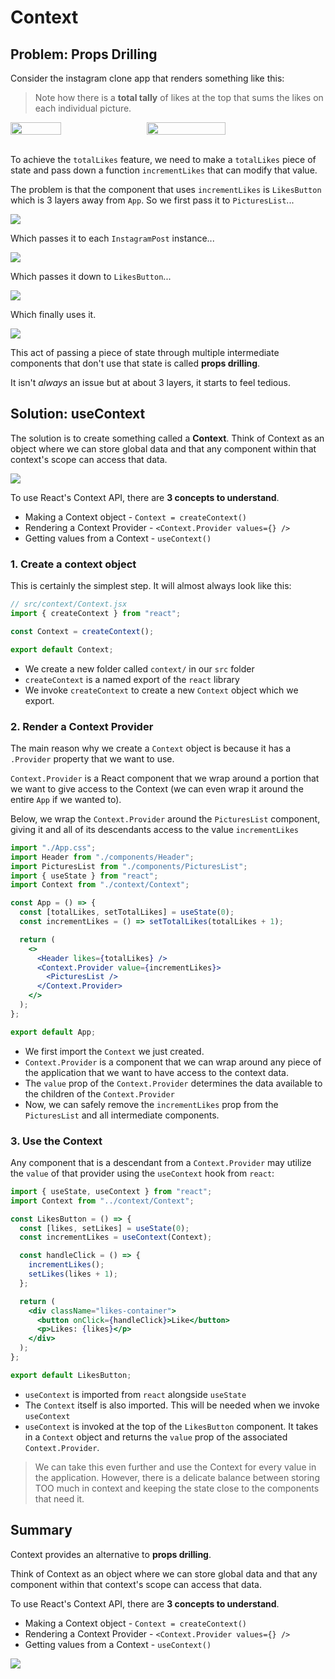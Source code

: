 # Context

## Problem: Props Drilling

Consider the instagram clone app that renders something like this:

> Note how there is a **total tally** of likes at the top that sums the likes on each individual picture.

<div style="display: flex; gap:1rem">
  <img src="./notes-img/instagram-example.png" style="width: 40%">
  <img src="./notes-img/instacat-component-tree.svg" style="width: 50%">
</div><br>

To achieve the `totalLikes` feature, we need to make a `totalLikes` piece of state and pass down a function `incrementLikes` that can modify that value.

The problem is that the component that uses `incrementLikes` is `LikesButton` which is 3 layers away from `App`. So we first pass it to `PicturesList`...

![](./notes-img/props-drilling-1.png)

Which passes it to each `InstagramPost` instance...

![](./notes-img/props-drilling-2.png)

Which passes it down to `LikesButton`...

![](./notes-img/props-drilling-3.png)

Which finally uses it.

![](./notes-img/props-drilling-4.png)

This act of passing a piece of state through multiple intermediate components that don't use that state is called **props drilling**.

It isn't _always_ an issue but at about 3 layers, it starts to feel tedious.

## Solution: useContext

The solution is to create something called a **Context**. Think of Context as an object where we can store global data and that any component within that context's scope can access that data.

<img src='./notes-img/instagram-context-diagram.svg' style="max-width: 800px">

To use React's Context API, there are **3 concepts to understand**.

- Making a Context object - `Context = createContext()`
- Rendering a Context Provider - `<Context.Provider values={} />`
- Getting values from a Context - `useContext()`

### 1. Create a context object

This is certainly the simplest step. It will almost always look like this:

```jsx
// src/context/Context.jsx
import { createContext } from "react";

const Context = createContext();

export default Context;
```

- We create a new folder called `context/` in our `src` folder
- `createContext` is a named export of the `react` library
- We invoke `createContext` to create a new `Context` object which we export.

### 2. Render a Context Provider

The main reason why we create a `Context` object is because it has a `.Provider` property that we want to use.

`Context.Provider` is a React component that we wrap around a portion that we want to give access to the Context (we can even wrap it around the entire `App` if we wanted to).

Below, we wrap the `Context.Provider` around the `PicturesList` component, giving it and all of its descendants access to the value `incrementLikes`

```jsx
import "./App.css";
import Header from "./components/Header";
import PicturesList from "./components/PicturesList";
import { useState } from "react";
import Context from "./context/Context";

const App = () => {
  const [totalLikes, setTotalLikes] = useState(0);
  const incrementLikes = () => setTotalLikes(totalLikes + 1);

  return (
    <>
      <Header likes={totalLikes} />
      <Context.Provider value={incrementLikes}>
        <PicturesList />
      </Context.Provider>
    </>
  );
};

export default App;
```

- We first import the `Context` we just created.
- `Context.Provider` is a component that we can wrap around any piece of the application that we want to have access to the context data.
- The `value` prop of the `Context.Provider` determines the data available to the children of the `Context.Provider`
- Now, we can safely remove the `incrementLikes` prop from the `PicturesList` and all intermediate components.

### 3. Use the Context

Any component that is a descendant from a `Context.Provider` may utilize the `value` of that provider using the `useContext` hook from `react`:

```jsx
import { useState, useContext } from "react";
import Context from "../context/Context";

const LikesButton = () => {
  const [likes, setLikes] = useState(0);
  const incrementLikes = useContext(Context);

  const handleClick = () => {
    incrementLikes();
    setLikes(likes + 1);
  };

  return (
    <div className="likes-container">
      <button onClick={handleClick}>Like</button>
      <p>Likes: {likes}</p>
    </div>
  );
};

export default LikesButton;
```

- `useContext` is imported from `react` alongside `useState`
- The `Context` itself is also imported. This will be needed when we invoke `useContext`
- `useContext` is invoked at the top of the `LikesButton` component. It takes in a `Context` object and returns the `value` prop of the associated `Context.Provider`.

> We can take this even further and use the Context for every value in the application. However, there is a delicate balance between storing TOO much in context and keeping the state close to the components that need it.

## Summary

Context provides an alternative to **props drilling**.

Think of Context as an object where we can store global data and that any component within that context's scope can access that data.

To use React's Context API, there are **3 concepts to understand**.

- Making a Context object - `Context = createContext()`
- Rendering a Context Provider - `<Context.Provider values={} />`
- Getting values from a Context - `useContext()`

<img src='./notes-img/instagram-context-diagram.svg' style="max-width: 800px">

